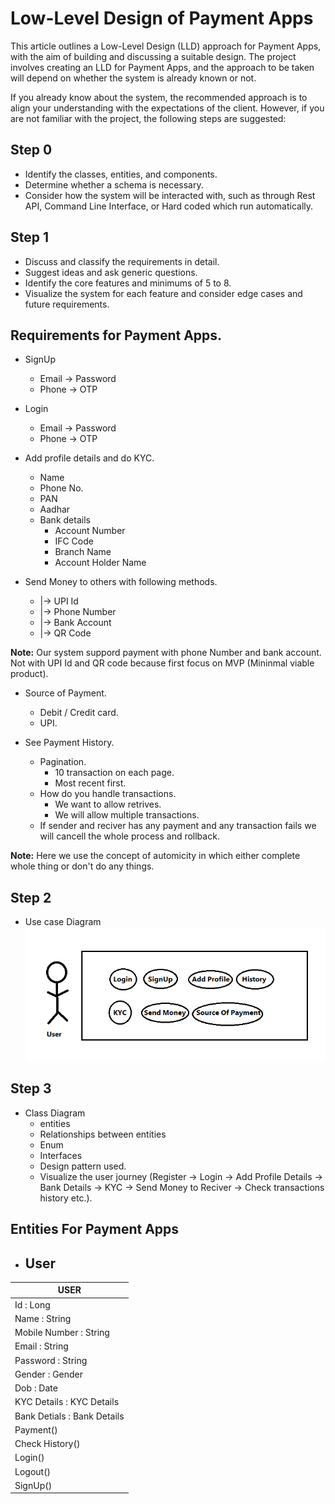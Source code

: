 
# Low-Level Design of Payment Apps

This article outlines a Low-Level Design (LLD) approach for Payment Apps, with the aim of building and discussing a suitable design. The project involves creating an LLD for Payment Apps, and the approach to be taken will depend on whether the system is already known or not.

If you already know about the system, the recommended approach is to align your understanding with the expectations of the client. However, if you are not familiar with the project, the following steps are suggested:

## Step 0 

- Identify the classes, entities, and components.
- Determine whether a schema is necessary.
- Consider how the system will be interacted with, such as through Rest API, Command Line Interface, or Hard coded which run automatically.

## Step 1
- Discuss and classify the requirements in detail.
- Suggest ideas and ask generic questions.
- Identify the core features and minimums of 5 to 8.
- Visualize the system for each feature and consider edge cases and future requirements.

## Requirements for Payment Apps.
- SignUp
    - Email -> Password
    - Phone -> OTP

- Login 
    - Email -> Password
    - Phone -> OTP

- Add profile details and do KYC.
    - Name
    - Phone No.
    - PAN
    - Aadhar
    - Bank details
        - Account Number
        - IFC Code
        - Branch Name
        - Account Holder Name
- Send Money to others with following methods.
    - |-> UPI Id
    - |-> Phone Number
    - |-> Bank Account
    - |-> QR Code

**Note:** Our system suppord payment with phone Number and bank account. Not with UPI Id and QR code because first focus on MVP (Mininmal viable product).

- Source of Payment.
    - Debit / Credit card.
    - UPI.

- See Payment History.
    - Pagination.
        - 10 transaction on each page.
        - Most recent first.
    - How do you handle transactions.
        - We want to allow retrives.
        - We will allow multiple transactions.
    - If sender and reciver has any payment and any transaction fails we will cancell the whole process and rollback.

**Note:** Here we use the concept of automicity in which either complete whole thing or don't do any things.

## Step 2
- Use case Diagram
<img src="https://github.com/kr123Manish/LLD_ForPaymentApp/blob/main/UseCase%20Diagram.PNG"></img>
## Step 3
- Class Diagram
    - entities
    - Relationships between entities
    - Enum
    - Interfaces
    - Design pattern used.
    - Visualize the user journey (Register -> Login -> Add Profile Details -> Bank Details -> KYC -> Send Money to Reciver -> Check transactions history etc.).

## Entities For Payment Apps
- ## User
| USER | 
| --------------- |
| Id : Long  |
| Name : String|
| Mobile Number : String|
| Email : String|
| Password : String|
| Gender : Gender|
| Dob : Date|
| KYC Details : KYC Details|
| Bank Detials : Bank Details|
| Payment()|
| Check History()|
| Login()|
| Logout()|
| SignUp()|


